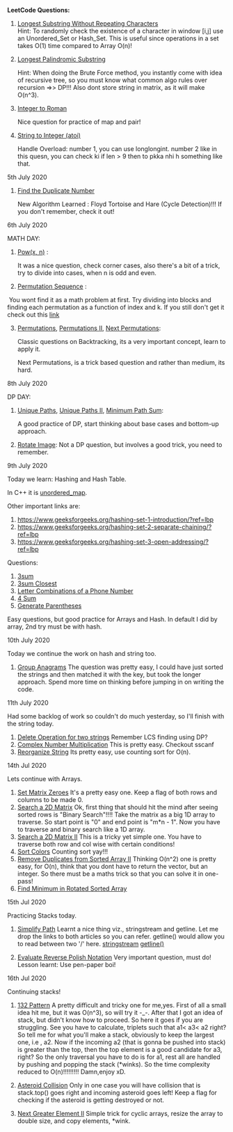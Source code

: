 **LeetCode Questions:**

1. [Longest Substring Without Repeating Characters](https://leetcode.com/problems/longest-substring-without-repeating-characters)  
	Hint: To randomly check the existence of a character in window [i,j] use an Unordered_Set or Hash_Set. This is useful since operations in a set takes O(1) time compared to Array O(n)!
	
2. [Longest Palindromic Substring](https://leetcode.com/problems/longest-palindromic-substring)  

   Hint: When doing the Brute Force method, you instantly come with idea of recursive tree, so you must know what common algo rules over recursion =>> DP!!! Also dont store string in matrix, as it will make O(n^3).
   
3. [ Integer to Roman](https://leetcode.com/problems/integer-to-roman)  

   Nice question for practice of map and pair!

4. [String to Integer (atoi)](https://leetcode.com/problems/string-to-integer-atoi)  

   Handle Overload: number 1, you can use longlongint. number 2 like in this quesn, you can check ki if len > 9 then to pkka nhi h something like that.

5th July 2020

1. [ Find the Duplicate Number](https://leetcode.com/problems/find-the-duplicate-number)  

   New Algorithm Learned : Floyd Tortoise and Hare (Cycle Detection)!!! If you don't remember, check it out!

6th July 2020

MATH DAY:

1. [Pow(x, n)](https://leetcode.com/problems/powx-n)  :

   It was a nice question, check corner cases, also there's a bit of a trick, try to divide into cases, when n is odd and even.

2. [Permutation Sequence](https://leetcode.com/problems/permutation-sequence) :

​		You wont find it as a math problem at first. Try dividing into blocks and finding each permutation as a function of index and k. If you still don't get it check out this [link](https://leetcode.com/problems/permutation-sequence/discuss/696595/C%2B%2B-or-Very-Easy-and-Detailed-Explanation-(Idea-%2B-code))

3. [Permutations](https://leetcode.com/problems/permutations), [Permutations II](https://leetcode.com/problems/permutations-ii), [Next Permutations](https://leetcode.com/problems/next-permutation):

   Classic questions on Backtracking, its a very important concept, learn to apply it.

   Next Permutations, is a trick based question and rather than medium, its hard.

8th July 2020

DP DAY:

1. [Unique Paths](https://leetcode.com/problems/unique-paths), [Unique Paths II](https://leetcode.com/problems/unique-paths-ii), [Minimum Path Sum](https://leetcode.com/problems/minimum-path-sum):

   A good practice of DP, start thinking about base cases and bottom-up approach.

2. [Rotate Image](https://leetcode.com/problems/rotate-image):
   Not a DP question, but involves a good trick, you need to remember.

9th July 2020

Today we learn: Hashing and Hash Table.

In C++ it is [unordered_map](http://www.cplusplus.com/reference/unordered_map/unordered_map/).

Other important links are:
1. https://www.geeksforgeeks.org/hashing-set-1-introduction/?ref=lbp
2. https://www.geeksforgeeks.org/hashing-set-2-separate-chaining/?ref=lbp
3. https://www.geeksforgeeks.org/hashing-set-3-open-addressing/?ref=lbp

Questions:
1. [3sum](https://leetcode.com/problems/3sum/)
2. [3sum Closest](https://leetcode.com/problems/3sum-closest/)
3. [Letter Combinations of a Phone Number](https://leetcode.com/problems/letter-combinations-of-a-phone-number/)
4. [4 Sum](https://leetcode.com/problems/4sum/)
5. [Generate Parentheses](https://leetcode.com/problems/generate-parentheses/)

Easy questions, but good practice for Arrays and Hash. In default I did by array, 2nd try must be with hash.

10th July 2020

Today we continue the work on hash and string too.

1. [Group Anagrams](https://leetcode.com/problems/group-anagrams/submissions/)
   The question was pretty easy, I could have just sorted the strings and then matched it with the key, but took the longer approach. Spend more time on thinking before jumping in on writing the code.

11th July 2020

Had some backlog of work so couldn't do much yesterday, so I'll finish with the string today.

1. [Delete Operation for two strings](https://leetcode.com/problems/delete-operation-for-two-strings/)
   Remember LCS finding using DP?
2. [Complex Number Multiplication](https://leetcode.com/problems/complex-number-multiplication/)
   This is pretty easy. Checkout sscanf
3. [Reorganize String](https://leetcode.com/problems/reorganize-string/)
   Its pretty easy, use counting sort for O(n).

14th Jul 2020

Lets continue with Arrays.

1. [Set Matrix Zeroes](https://leetcode.com/problems/set-matrix-zeroes/)
   It's a pretty easy one. Keep a flag of both rows and columns to be made 0.
2. [Search a 2D Matrix](https://leetcode.com/problems/search-a-2d-matrix/)
   Ok, first thing that should hit the mind after seeing sorted rows is "Binary Search"!!!! Take the matrix as a big 1D array to traverse. So start point is "0" and end point is  "m*n - 1". Now you have to traverse and binary search like a 1D array.
3. [Search a 2D Matrix II](https://leetcode.com/problems/search-a-2d-matrix-ii/)
   This is a tricky yet simple one. You have to traverse both row and col wise with certain conditions!
4. [Sort Colors](leetcode.com/problems/sort-colors/)
   Counting sort yay!!!
5. [Remove Duplicates from Sorted Array II](https://leetcode.com/problems/remove-duplicates-from-sorted-array-ii/)
   Thinking O(n^2) one is pretty easy, for O(n), think that you dont have to return the vector, but an integer. So there must be a maths trick so that you can solve it in one-pass!
6. [Find Minimum in Rotated Sorted Array](https://leetcode.com/problems/find-minimum-in-rotated-sorted-array/)

15th Jul 2020

Practicing Stacks today.

1. [Simplify Path](https://leetcode.com/problems/simplify-path/)
   Learnt a nice thing viz., stringstream and getline. Let me drop the links to both articles so you can refer. getline() would allow you to read between two '/' here.
   [stringstream](https://www.geeksforgeeks.org/stringstream-c-applications/)
   [getline()](https://www.geeksforgeeks.org/getline-string-c/)

2. [Evaluate Reverse Polish Notation](https://leetcode.com/problems/evaluate-reverse-polish-notation)
   Very important question, must do! Lesson learnt: Use pen-paper boi!

16th Jul 2020

Continuing stacks!

1. [132 Pattern](https://leetcode.com/problems/132-pattern/)
   A pretty difficult and tricky one for me,yes. First of all a small idea hit me, but it was O(n^3), so will try it -_-. After that I got an idea of stack, but didn't know how to proceed. So here it goes if you are struggling. See you have to calculate, triplets such that a1< a3< a2 right? So tell me for what you'll make a stack, obviously to keep the largest one, i.e , a2. Now if the incoming a2 (that is gonna be pushed into stack) is greater than the top, then the top element is a good candidate for a3, right? So the only traversal you have to do is for a1, rest all are handled by pushing and popping the stack (*winks). So the time complexity reduced to O(n)!!!!!!!!! Damn,enjoy xD.

2. [Asteroid Collision](https://leetcode.com/problems/asteroid-collision/)
   Only in one case you will have collision that is stack.top() goes right and incoming asteroid goes left! Keep a flag for checking if the asteroid is getting destroyed or not.

3. [Next Greater Element II](https://leetcode.com/problems/next-greater-element-ii/)
   Simple trick for cyclic arrays, resize the array to double size, and copy elements, *wink.